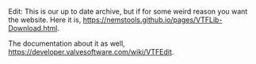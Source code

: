Edit:
This is our up to date archive, but if for some weird reason you want the website.
Here it is, https://nemstools.github.io/pages/VTFLib-Download.html.

The documentation about it as well, https://developer.valvesoftware.com/wiki/VTFEdit.
